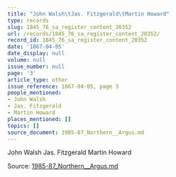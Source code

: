 ```yaml
---
title: "John Walsh\tJas. Fitzgerald\tMartin Howard"
type: records
slug: 1845_76_sa_register_content_20352
url: /records/1845_76_sa_register_content_20352/
record_id: 1845_76_sa_register_content_20352
date: '1867-04-05'
date_display: null
volume: null
issue_number: null
page: '3'
article_type: other
issue_reference: 1867-04-05, page 3
people_mentioned:
- John Walsh
- Jas. Fitzgerald
- Martin Howard
places_mentioned: []
topics: []
source_document: 1985-87_Northern__Argus.md
---
```


John Walsh	Jas. Fitzgerald	Martin Howard

Source: [1985-87_Northern__Argus.md](/downloads/markdown/1985-87_Northern__Argus.md)
